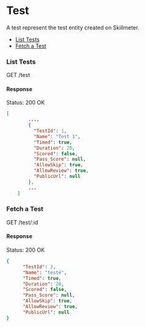 Test
====

A test represent the test entity created on Skillmeter. 

* [List Tests](#list-tests)
* [Fetch a Test](#fetch-a-test)

### List Tests

  GET /test

#### Response

Status: 200 OK

```json
[
        ...,
        {
		  "TestId": 1,
		  "Name": "Test 1",
		  "Timed": true,
		  "Duration": 20,
		  "Scored": false,
		  "Pass_Score": null,
		  "AllowSkip": true,
		  "AllowReview": true,
		  "PublicUrl": null		
        },
        ...
    ]
```


### Fetch a Test

  GET /test/:id

#### Response

  Status: 200 OK

```json
{
      "TestId": 2,
      "Name": "testé",
      "Timed": true,
      "Duration": 20,
      "Scored": false,
      "Pass_Score": null,
      "AllowSkip": true,
      "AllowReview": true,
      "PublicUrl": null
}
```

